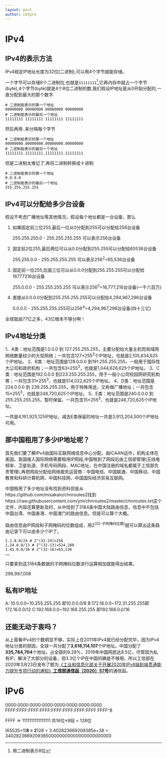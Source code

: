 ```yaml
---
layout: post
author: cbtpro
---
```



# IPv4

## IPv4的表示方法

IPv4规定IP地址长度为32位(二进制),可以用4个字节就能存储。

一个字节可以存储8个二进制位,也就是`11111111`[^解释],它再内存中就占一个字节(byte),4个字节(byte)就是4个8位二进制的数,我们假设IP地址是从0开始分配的,一直分配到最大的那个数字.

```shell
# 二进制能表示的第一个地址
00000000 00000000 00000000 00000000
# 二进制能表示的最后一个地址
11111111 11111111 11111111 11111111
```

然后再用`.`来分隔每个字节

```shell
# 二进制能表示的第一个地址
00000000.00000000.00000000.00000000
# 二进制能表示的最后一个地址
11111111.11111111.11111111.11111111
```

但是二进制太难记了,再将二进制转换成十进制

```shell
# 二进制能表示的第一个地址
0.0.0.0
# 二进制能表示的最后一个地址
255.255.255.255
```

## IPv4可以分配给多少台设备

假设不考虑广播地址等其他情况，假设每个地址都是一台设备，那么

1. 如果固定前三位255,最后一位从0分配到255可以分配给256台设备

   255.255.255.0 - 255.255.255.255 可以表示256台设备

2. 固定前2位255,最后两位可以从0.0分配到255.255可以分配给65536台设备

   255.255.0.0 - 255.255.255.255 可以表示256<sup>2</sup>=65,536台设备

3. 固定前一位255,后面三位可以从0.0.0分配到255.255.255可以分配给16777216台设备

   255.0.0.0 - 255.255.255.255 可以表示256<sup>3</sup>=‭16,777,216‬台设备(一千六百万)

4. 直接从0.0.0.0分配到255.255.255.255可以分配给4,294,967,296‬台设备

   0.0.0.0 - 255.255.255.255可以256<sup>4</sup>=‭4,294,967,296‬台设备(四十三亿)

全球就由77亿之多，43亿根本不够分啊！

## IPv4地址分类

1、A类：地址范围是1.0.0.0 到 127.255.255.255，主要分配给大量主机而局域网网络数量较少的大型网络；一共包含127×255<sup>3</sup>个IP地址，也就是‭2,105,834,625‬个IP地址。
2、B类：地址范围是128.0.0.0 到191.255.255.255，一般用于国际性大公司和政府机构；一共包含63×255<sup>3</sup>，也就是‭1,044,626,625‬个IP地址。
3、C类：地址范围是192.0.0.0 到223.255.255.255，用于一般小公司校园网研究机构等；一共包含31×255<sup>3</sup>，也就是‭‭514,022,625‬个IP地址。
4、D类：地址范围是224.0.0.0 到 239.255.255.255，用于特殊用途，又称做广播地址；一共包含15‬×255<sup>3</sup>，也就是‭248,720,625‬个IP地址。
5、E类：地址范围是240.0.0.0 到255.255.255.255，暂时保留。一共包含15×255<sup>3</sup>，也就是‭‭248,720,625‬‬个IP地址。

一共是4,161,925,125IP地址，减去E类保留的地址一共是3,913,204,500个IP地址可用。

## 那中国租用了多少IP地址呢？

首先我们要了解IPv4由国际互联网络信息中心分配，由ICAAN运作，机构主体在美国。我国接入国际网络需要租用IP网段,中国租到了网段后由工信部管理(无线电频率、卫星轨道、手机号码网段、MAC地址、在中国注册的域名都属于工信部负责管理),再把网段分配给网络服务运营商：中国电信、中国联通、中国移动、中国教育和科研计算机网、中国科技网、中国国际经济贸易互联网。

中国租用了多少地址没有找到资料但是从https://github.com/misakaio/chnroutes2找到https://raw.githubusercontent.com/ym/chnroutes2/master/chnroutes.txt这个文件，内容还算更新及时，从中找到了3184条中国大陆路由信息，信息中不包括中国台湾、中国香港、中国澳门的路由信息。但是可以算个大概。

路由信息由IP网段和子网掩码的位数组成，用2<sup>(32-子网掩码位数)</sup>就可以算出这条路由记录下可以由多少个IP了。

```shell
1.1.8.0/24 # 2^(32-24)=256
1.24.0.0/13 # 2^(32-13)=‭524,288‬
1.45.0.0/16 # 2^(32-16)=‭65,536‬
……
```

只要拿到这3184条数据的子网掩码位数进行运算相加就能得出结果。

298,987,008

## 私有IP地址

A: 10.0.0.0~10.255.255.255 即10.0.0.0/8
B:172.16.0.0~172.31.255.255即172.16.0.0/12
C:192.168.0.0~192.168.255.255 即192.168.0.0/16

## 还能无动于衷吗？

从上面看IPv4的个数明显不够，实际上在2011年IPv4就已经分配完毕，因为IPv4地址分类的原因，全球一共分配了**3,618,114,107**个IP地址。中国分配了**335,784,704**个地址。占全部的9.28%，2019年中国网民达8.5亿，尽管因为私有IP，解决了大部分的设备，但3.3亿个IP在中国的确是不够用，所以工信部在2020年3月23日发布了题为[《工业和信息化部关于开展2020年IPv6端到端贯通能力提升专项行动的通知》**工信部通信函〔2020〕57号**](http://www.miit.gov.cn/n1146290/n1146402/c7831127/content.html)的通信函。



# IPv6
0000:0000:0000:0000:0000:0000:0000:0000
FFFF:FFFF:FFFF:FFFF:FFFF:FFFF:FFFF:FFFF FFFF^8

FFFF => ‭1111111111111111 ‬共16位*8段 = 128位

(65535+1)**8 = 2**128 = 3.402823669209385e+38 = 340282366920938500000000000000000000000





[^解释]: 用二进制表示8位